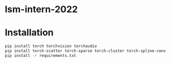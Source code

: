 # lsm-intern-2022

# Installation

```bash
pip install torch torchvision torchaudio
pip install torch-scatter torch-sparse torch-cluster torch-spline-conv torch-geometric -f https://data.pyg.org/whl/torch-1.12.0+cpu.html
pip install -r requirements.txt
```
